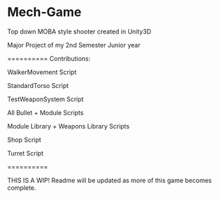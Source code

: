 Mech-Game
=========

Top down MOBA style shooter created in Unity3D

Major Project of my 2nd Semester Junior year

==========
Contributions:

WalkerMovement Script

StandardTorso Script

TestWeaponSystem Script

All Bullet + Module Scripts

Module Library + Weapons Library Scripts

Shop Script

Turret Script

==========

THIS IS A WIP! Readme will be updated as more of this game becomes complete.
